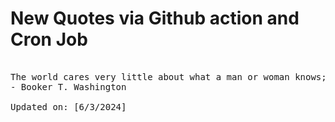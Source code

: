# New Quotes via Github action and Cron Job

<pre>
<!-- #quote -->
The world cares very little about what a man or woman knows; it is what a man or woman is able to do that counts.
- Booker T. Washington

Updated on: [6/3/2024]
<!-- #quoteEnd -->
</pre>
